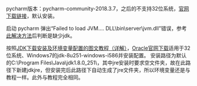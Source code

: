 pycharm版本：pycharm-community-2018.3.7，之后的不支持32位系统，[官网下载链接](https://www.jetbrains.com/pycharm/download/other.html)，默认安装。

启动 pycharm 弹出“Failed to load JVM.... DLL\bin\server\jvm.dll”错误，参考[此解决方法](https://blog.csdn.net/knight_zhou/article/details/103739864)后判断是缺少jdk。

按照[JDK下载安装及环境变量配置的图文教程（详解）](https://blog.csdn.net/konggu_youlan/article/details/79942800)，[Oracle官网下载](https://www.oracle.com/java/technologies/javase/javase-jdk8-downloads.html)适用于32位系统、Windows7的jdk-8u251-windows-i586并安装配置。
安装路径为默认的C:\Program Files\Java\jdk1.8.0_251\，其中jre安装时要求空文件夹，故在此路径下新建jdkjre，但安装完后此路径下自动生成了jre文件夹，所以环境变量还是与教程一样。此外与教程完全相同。
